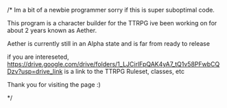 /*
Im a bit of a newbie programmer sorry if this is super suboptimal code.

This program is a character builder for the TTRPG ive been working on for about 2 years known as Aether. 

Aether is currently still in an Alpha state and is far from ready to release

if you are intereseted, 
https://drive.google.com/drive/folders/1_LJCirlFpQAK4yA7_tQ1v58PFwbCQDzv?usp=drive_link
is a link to the TTRPG Ruleset, classes, etc

Thank you for visiting the page :)

*/
